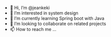 - 👋 Hi, I’m @jeankeki
- 👀 I’m interested in system design 
- 🌱 I’m currently learning Spring boot with Java
- 💞️ I’m looking to collaborate on related projects
- 📫 How to reach me ...

<!---
jeankeki/jeankeki is a ✨ special ✨ repository because its `README.md` (this file) appears on your GitHub profile.
You can click the Preview link to take a look at your changes.
--->
